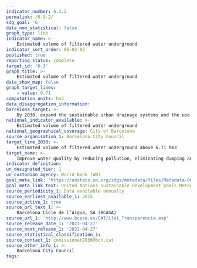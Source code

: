 ```yaml
---
indicator_number: 6.3.2
permalink: /6-3-2/
sdg_goal: '6'
data_non_statistical: false
graph_type: line
indicator_name: >-
    Estimated volume of filtered water underground
indicator_sort_order: 06-03-02
published: true
reporting_status: complete
target_id: '6.3'
graph_title: >-
    Estimated volume of filtered water underground
data_show_map: false
graph_target_lines:
    - value: 6.71 
computation_units: hm3
data_disaggregation_information: 
barcelona_target: >-
    By 2030, expand the sustainable urban drainage systems and the use of groundwater
national_indicator_available: >-
    Estimated volume of filtered water underground
national_geographical_coverage: City of Barcelona
source_organisation_1: Barcelona City Council
target_line_2030: >-
    Estimated volume of filtered water underground above 6.71 hm3
target_name: >-
    Improve water quality by reducing pollution, eliminating dumping and minimising the release of hazardous chemicals and materials, halving the proportion of untreated wastewater and substantially increasing recycling and safe reuse worldwide
indicator_definition:
un_designated_tier: 1
un_custodian_agency: World Bank (WB)
goal_meta_link: 'https://unstats.un.org/sdgs/metadata/files/Metadata-06-03-01.pdf'
goal_meta_link_text: United Nations Sustainable Development Goals Metadata (pdf 894kB)
source_periodicity_1: Data available annually
source_earliest_available_1: 2015
source_active_1: true
source_url_text_1: >-
    Barcelona Cicle de l’Aigua, SA (BCASA)
source_url_1: 'http://www.bcasa.es/CAT/Llei_Transparencia.asp' 
source_release_date_1: '2021-04-27'
source_next_release_1: '2022-04-27'
source_statistical_classification_1: 
source_contact_1: comissionat2030@bcn.cat
source_other_info_1: >-
    Barcelona City Council
tags:
---
```

